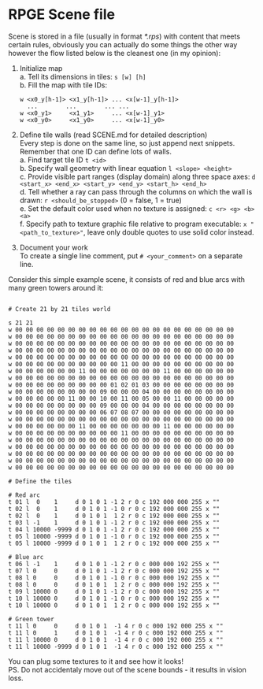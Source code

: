 
# RPGE Scene file

Scene is stored in a file (usually in format _*.rps_) with content that meets certain rules, obviously you can actually do some things the other way however the flow listed below is the cleanest one (in my opinion):

1. Initialize map\
    a. Tell its dimensions in tiles: ``s [w] [h]``\
    b. Fill the map with tile IDs:
    ```
    w <x0_y[h-1]> <x1_y[h-1]> ... <x[w-1]_y[h-1]>
      ...        ...        ... ...
    w <x0_y1>     <x1_y1>     ... <x[w-1]_y1>
    w <x0_y0>     <x1_y0>     ... <x[w-1]_y0>
    ```

2. Define tile walls (read SCENE.md for detailed description)\
    Every step is done on the same line, so just append next snippets. Remember that one ID can define lots of walls.\
    a. Find target tile ID ``t <id>``\
    b. Specify wall geometry with linear equation ``l <slope> <height>``\
    c. Provide visible part ranges (display domain) along three space axes: ``d <start_x> <end_x> <start_y> <end_y> <start_h> <end_h>``\
    d. Tell whether a ray can pass through the columns on which the wall is drawn: ``r <should_be_stopped>`` (0 = false, 1 = true)\
    e. Set the default color used when no texture is assigned: ``c <r> <g> <b> <a>``\
    f. Specify path to texture graphic file relative to program executable: ``x "<path_to_texture>"``, leave only double quotes to use solid color instead.

3. Document your work\
    To create a single line comment, put ``# <your_comment>`` on a separate line.

Consider this simple example scene, it consists of red and blue arcs with many green towers around it:
```

# Create 21 by 21 tiles world

s 21 21
w 00 00 00 00 00 00 00 00 00 00 00 00 00 00 00 00 00 00 00 00 00
w 00 00 00 00 00 00 00 00 00 00 00 00 00 00 00 00 00 00 00 00 00
w 00 00 00 00 00 00 00 00 00 00 00 00 00 00 00 00 00 00 00 00 00
w 00 00 00 00 00 00 00 00 00 00 00 00 00 00 00 00 00 00 00 00 00
w 00 00 00 00 00 00 00 00 00 00 00 00 00 00 00 00 00 00 00 00 00
w 00 00 00 00 00 00 00 00 00 00 11 00 00 00 00 00 00 00 00 00 00
w 00 00 00 00 00 00 11 00 00 00 00 00 00 00 11 00 00 00 00 00 00
w 00 00 00 00 00 00 00 00 00 00 00 00 00 00 00 00 00 00 00 00 00
w 00 00 00 00 00 00 00 00 00 01 02 01 03 00 00 00 00 00 00 00 00
w 00 00 00 00 00 00 00 00 09 00 00 00 04 00 00 00 00 00 00 00 00
w 00 00 00 00 00 11 00 00 10 00 11 00 05 00 00 11 00 00 00 00 00
w 00 00 00 00 00 00 00 00 09 00 00 00 04 00 00 00 00 00 00 00 00
w 00 00 00 00 00 00 00 00 06 07 08 07 00 00 00 00 00 00 00 00 00
w 00 00 00 00 00 00 00 00 00 00 00 00 00 00 00 00 00 00 00 00 00
w 00 00 00 00 00 00 11 00 00 00 00 00 00 00 11 00 00 00 00 00 00
w 00 00 00 00 00 00 00 00 00 00 11 00 00 00 00 00 00 00 00 00 00
w 00 00 00 00 00 00 00 00 00 00 00 00 00 00 00 00 00 00 00 00 00
w 00 00 00 00 00 00 00 00 00 00 00 00 00 00 00 00 00 00 00 00 00
w 00 00 00 00 00 00 00 00 00 00 00 00 00 00 00 00 00 00 00 00 00
w 00 00 00 00 00 00 00 00 00 00 00 00 00 00 00 00 00 00 00 00 00
w 00 00 00 00 00 00 00 00 00 00 00 00 00 00 00 00 00 00 00 00 00

# Define the tiles

# Red arc
t 01 l  0    1     d 0 1 0 1 -1 2 r 0 c 192 000 000 255 x ""
t 02 l  0    1     d 0 1 0 1 -1 0 r 0 c 192 000 000 255 x ""
t 02 l  0    1     d 0 1 0 1  1 2 r 0 c 192 000 000 255 x ""
t 03 l -1    1     d 0 1 0 1 -1 2 r 0 c 192 000 000 255 x ""
t 04 l 10000 -9999 d 0 1 0 1 -1 2 r 0 c 192 000 000 255 x ""
t 05 l 10000 -9999 d 0 1 0 1 -1 0 r 0 c 192 000 000 255 x ""
t 05 l 10000 -9999 d 0 1 0 1  1 2 r 0 c 192 000 000 255 x ""

# Blue arc
t 06 l -1    1     d 0 1 0 1 -1 2 r 0 c 000 000 192 255 x ""
t 07 l 0     0     d 0 1 0 1 -1 2 r 0 c 000 000 192 255 x ""
t 08 l 0     0     d 0 1 0 1 -1 0 r 0 c 000 000 192 255 x ""
t 08 l 0     0     d 0 1 0 1  1 2 r 0 c 000 000 192 255 x ""
t 09 l 10000 0     d 0 1 0 1 -1 2 r 0 c 000 000 192 255 x ""
t 10 l 10000 0     d 0 1 0 1 -1 0 r 0 c 000 000 192 255 x ""
t 10 l 10000 0     d 0 1 0 1  1 2 r 0 c 000 000 192 255 x ""

# Green tower
t 11 l 0     0     d 0 1 0 1  -1 4 r 0 c 000 192 000 255 x ""
t 11 l 0     1     d 0 1 0 1  -1 4 r 0 c 000 192 000 255 x ""
t 11 l 10000 0     d 0 1 0 1  -1 4 r 0 c 000 192 000 255 x ""
t 11 l 10000 -9999 d 0 1 0 1  -1 4 r 0 c 000 192 000 255 x ""

```

You can plug some textures to it and see how it looks!\
PS. Do not accidentaly move out of the scene bounds - it results in vision loss.
